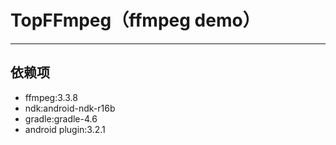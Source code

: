 # TopFFmpeg（ffmpeg demo）
------
## 依赖项
+ ffmpeg:3.3.8
+ ndk:android-ndk-r16b
+ gradle:gradle-4.6
+ android plugin:3.2.1

